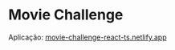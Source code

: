# Movie Challenge

Aplicação: [movie-challenge-react-ts.netlify.app](movie-challenge-react-ts.netlify.app)
